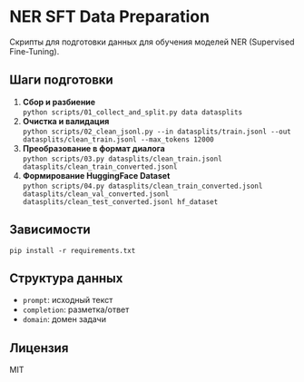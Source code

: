# NER SFT Data Preparation

Скрипты для подготовки данных для обучения моделей NER (Supervised Fine-Tuning).

## Шаги подготовки

1. **Сбор и разбиение**  
   `python scripts/01_collect_and_split.py data datasplits`
2. **Очистка и валидация**  
   `python scripts/02_clean_jsonl.py --in datasplits/train.jsonl --out datasplits/clean_train.jsonl --max_tokens 12000`
3. **Преобразование в формат диалога**  
   `python scripts/03.py datasplits/clean_train.jsonl datasplits/clean_train_converted.jsonl`
4. **Формирование HuggingFace Dataset**  
   `python scripts/04.py datasplits/clean_train_converted.jsonl datasplits/clean_val_converted.jsonl datasplits/clean_test_converted.jsonl hf_dataset`

## Зависимости

```
pip install -r requirements.txt
```

## Структура данных

- `prompt`: исходный текст
- `completion`: разметка/ответ
- `domain`: домен задачи

## Лицензия

MIT 